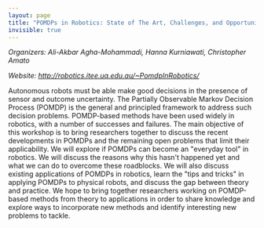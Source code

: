 ```yaml
---
layout: page
title: "POMDPs in Robotics: State of The Art, Challenges, and Opportunities"
invisible: true
---
```


<p class="text-left"><i>Organizers: Ali-Akbar Agha-Mohammadi, Hanna Kurniawati, Christopher Amato</i></p>
<p class="text-left"><i>Website: <a href="http://robotics.itee.uq.edu.au/~PomdpInRobotics/">http://robotics.itee.uq.edu.au/~PomdpInRobotics/</a></i></p>

<p>
Autonomous robots must be able make good decisions in the presence of sensor
and outcome uncertainty. The Partially Observable Markov Decision Process
(POMDP) is the general and principled framework to address such decision
problems. POMDP-based methods have been used widely in robotics, with a number
of successes and failures. The main objective of this workshop is to bring
researchers together to discuss the recent developments in POMDPs and the
remaining open problems that limit their applicability. We will explore if
POMDPs can become an "everyday tool" in robotics. We will discuss the reasons
why this hasn't happened yet and what we can do to overcome these roadblocks.
We will also discuss existing applications of POMDPs in robotics, learn the
"tips and tricks" in applying POMDPs to physical robots, and discuss the gap
between theory and practice. We hope to bring together researchers working on
POMDP-based methods from theory to applications in order to share knowledge and
explore ways to incorporate new methods and identify interesting new problems
to tackle.
</p>

